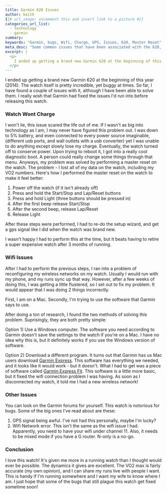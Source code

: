 ```yaml
---
title: Garmin 620 Issues
author: keith
{{# url_image: uncomment this and insert link to a picture #}} 
categories_url_list:
  - technology
  - garmin
summary:
keywords: "Garmin, bugs, Wifi, Charge, GPS, Issues, 620, Master Reset"
meta_desc: "Some common issues that have been associated with the 620, and how to fix them."
excerpt: |
  <p>
    I ended up getting a brand new Garmin 620 at the beginning of this year (2014).  The watch itself is pretty incredible, yet buggy at times.  So far, I have found a couple of issues with it, although I have been able to solve them.  I really wish that Garmin had fixed the issues I'd run into before releasing this watch.
  </p>
---
```

<p>
  I ended up getting a brand new Garmin 620 at the beginning of this year (2014).  The watch itself is pretty incredible, yet buggy at times.  So far, I have found a couple of issues with it, although I have been able to solve them.  I really wish that Garmin had fixed the issues I'd run into before releasing this watch.
</p>
<p>
  <h3>Watch Wont Charge</h3>
</p>
<p>
  I won't lie, this issue scared the life out of me.  If I wasn't as big into technology as I am, I may never have figured this problem out.  I was down to 5% battery, and even connected to every power source imaginable, (different usb ports, and wall outlets with a usb converter) yet I was unable to do anything except slowly lose my charge.  Eventually, the watch turned off to conserve power.  Upon trying to reboot it, I got into a really cool diagnostic boot.  A person could really change some things through that menu.  Anyways, my problem was solved by performing a master reset on the watch.  The problem - I lost all of my data on the watch, including my VO2 numbers.  Here's how I performed the master reset on the watch to make it feel better:

  1) Power off the watch (if it isn't already off)
  2) Press and hold the Start/Stop and Lap/Reset buttons
  3) Press and hold Light (three buttons should be pressed in)
  4) After the first beep release Start/Stop
  5) After the second beep, release Lap/Reset
  6) Release Light

  After these steps were performed, I had to re-do the setup wizard, and get a gps signal like I did when the watch was brand new.  

  I wasn't happy I had to perform this at the time, but it beats having to retire a super expensive watch after 3 months of running.
</p>
<p>
  <h3>Wifi Issues</h3>
</p>
<p>
  After I had to perform the previous steps, I ran into a problem of reconfiguring my wireless networks on my watch.  Usually I would run with my phone, and my runs sync up that way.  However, after a few weeks of doing this, I was getting a little flustered, so I set out to fix my problem.  It would appear that I was doing 2 things incorrectly.

  First, I am on a Mac.  Secondly, I'm trying to use the software that Garmin says to use. 

  After doing a ton of research, I found the two methods of solving this problem.  Suprisingly, they are both pretty simple:

  Option 1)  Use a Windows computer.  The software you need according to Garmin doesn't save the settings to the watch if you're on a Mac.  I have no idea why this is, but it definitely works if you use the Windows version of software.

  Option 2)  Download a different program.  It turns out that Garmin has us Mac users download <u>Garmin Express</u>.  This software has everything we needed, and it looks like it would work - but it doesn't.  What I had to get was a piece of software called <u>Garmin Express Fit</u>.  This software is a little more basic, but it fixed the wifi connection problem I was having.  As soon as I disconnected my watch, it told me I had a new wireless network!
</p>
<p>
  <h3>Other Issues</h3>
</p>
<p>
  You can look on the Garmin forums for yourself.  This watch is notorious for bugs.  Some of the big ones I've read about are these:

  1) GPS signal being awful.  I've not had this personally, maybe I'm lucky?
  2) Wifi Network error.  This isn't the same as the wifi issue I had.  Apparently, you need to have your wifi under channel 11.  Also, it needs to be mixed mode if you have a G router.  N-only is a no-go.
</p>
<p>

  <h3>Conclusion</h3>
</p>
<p>
  I love this watch!  It's given me more in a running watch than I thought would ever be possible.  The dynamics it gives are excellent.  The VO2 max is fairly accurate (my own opinion), and I can share my runs live with people I want.  This is handy if I'm running somewhere and I want my wife to know where I am.  I just hope that some of the bugs that still plague this watch get fixed sometime soon!

</p>